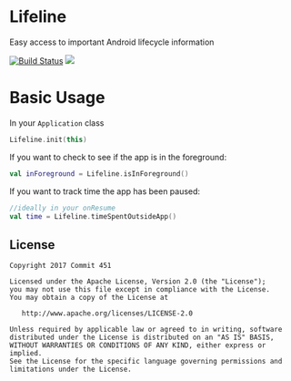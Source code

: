 # Lifeline
Easy access to important Android lifecycle information

[![Build Status](https://travis-ci.org/Commit451/Lifeline.svg?branch=master)](https://travis-ci.org/Commit451/Lifeline)
[![](https://jitpack.io/v/Commit451/Lifeline.svg)](https://jitpack.io/#Commit451/Lifeline)

# Basic Usage
In your `Application` class
```kotlin
Lifeline.init(this)
```
If you want to check to see if the app is in the foreground:
```kotlin
val inForeground = Lifeline.isInForeground()
```
If you want to track time the app has been paused:
```kotlin
//ideally in your onResume
val time = Lifeline.timeSpentOutsideApp()
```

License
--------

    Copyright 2017 Commit 451

    Licensed under the Apache License, Version 2.0 (the "License");
    you may not use this file except in compliance with the License.
    You may obtain a copy of the License at

       http://www.apache.org/licenses/LICENSE-2.0

    Unless required by applicable law or agreed to in writing, software
    distributed under the License is distributed on an "AS IS" BASIS,
    WITHOUT WARRANTIES OR CONDITIONS OF ANY KIND, either express or implied.
    See the License for the specific language governing permissions and
    limitations under the License.
